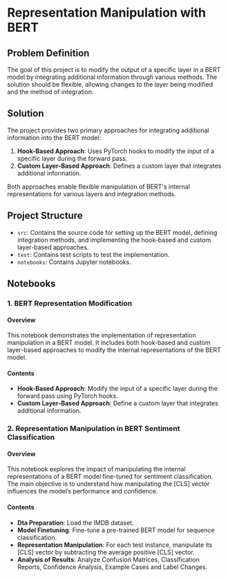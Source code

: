 # Representation Manipulation with BERT

## Problem Definition

The goal of this project is to modify the output of a specific layer in a BERT model by integrating additional information through various methods. The solution should be flexible, allowing changes to the layer being modified and the method of integration.

## Solution

The project provides two primary approaches for integrating additional information into the BERT model:
1. **Hook-Based Approach**: Uses PyTorch hooks to modify the input of a specific layer during the forward pass.
2. **Custom Layer-Based Approach**: Defines a custom layer that integrates additional information.

Both approaches enable flexible manipulation of BERT's internal representations for various layers and integration methods.

## Project Structure

- `src`: Contains the source code for setting up the BERT model, defining integration methods, and implementing the hook-based and custom layer-based approaches.
- `test`: Contains test scripts to test the implementation.
- `notebooks`: Contains Jupyter notebooks.

## Notebooks
### 1. BERT Representation Modification
#### Overview
This notebook demonstrates the implementation of representation manipulation in a BERT model. It includes both hook-based and custom layer-based approaches to modify the internal representations of the BERT model.

#### Contents
- **Hook-Based Approach**: Modify the input of a specific layer during the forward pass using PyTorch hooks.
- **Custom Layer-Based Approach**: Define a custom layer that integrates additional information.

### 2. Representation Manipulation in BERT Sentiment Classification
#### Overview
This notebook explores the impact of manipulating the internal representations of a BERT model fine-tuned for sentiment classification. The main objective is to understand how manipulating the [CLS] vector influences the model’s performance and confidence.

#### Contents
- **Dta Preparation**: Load the IMDB dataset.
- **Model Finetuning**: Fine-tune a pre-trained BERT model for sequence classification.
- **Representation Manipulation**: For each test instance, manipulate its [CLS] vector by subtracting the average positive [CLS] vector.
- **Analysis of Results**: Analyze Confusion Matrices, Classification Reports, Confidence Analysis, Example Cases and Label Changes.
